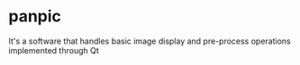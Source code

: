 panpic
======

It's a software that handles basic image display and pre-process operations implemented through Qt
